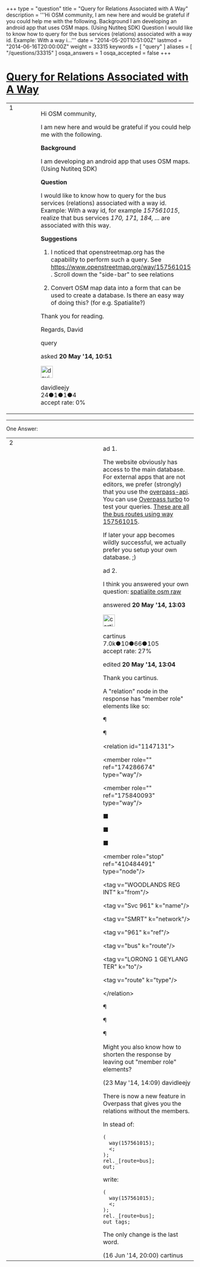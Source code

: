 +++
type = "question"
title = "Query for Relations Associated with A Way"
description = '''Hi OSM community, I am new here and would be grateful if you could help me with the following. Background I am developing an android app that uses OSM maps. (Using Nutiteq SDK) Question I would like to know how to query for the bus services (relations) associated with a way id. Example: With a way i...'''
date = "2014-05-20T10:51:00Z"
lastmod = "2014-06-16T20:00:00Z"
weight = 33315
keywords = [ "query" ]
aliases = [ "/questions/33315" ]
osqa_answers = 1
osqa_accepted = false
+++

<div class="headNormal">

# [Query for Relations Associated with A Way](/questions/33315/query-for-relations-associated-with-a-way)

</div>

<div id="main-body">

<div id="askform">

<table id="question-table" style="width:100%;">
<colgroup>
<col style="width: 50%" />
<col style="width: 50%" />
</colgroup>
<tbody>
<tr>
<td style="width: 30px; vertical-align: top"><div class="vote-buttons">
<span id="post-33315-upvote" class="ajax-command post-vote up" rel="nofollow" title="I like this post (click again to cancel)"> </span>
<div id="post-33315-score" class="post-score" title="current number of votes">
1
</div>
<span id="post-33315-downvote" class="ajax-command post-vote down" rel="nofollow" title="I dont like this post (click again to cancel)"> </span> <span id="favorite-mark" class="ajax-command favorite-mark" rel="nofollow" title="mark/unmark this question as favorite (click again to cancel)"> </span>
<div id="favorite-count" class="favorite-count">
&#10;</div>
</div></td>
<td><div id="item-right">
<div class="question-body">
<p>Hi OSM community,</p>
<p>I am new here and would be grateful if you could help me with the following.</p>
<p><strong>Background</strong></p>
<p>I am developing an android app that uses OSM maps. (Using Nutiteq SDK)</p>
<p><strong>Question</strong></p>
<p>I would like to know how to query for the bus services (relations) associated with a way id.<br />
Example: With a way id, for example <em>157561015</em>, realize that bus services <em>170, 171, 184, ...</em> are associated with this way.</p>
<p><strong>Suggestions</strong></p>
<ol>
<li><p>I noticed that openstreetmap.org has the capability to perform such a query. See <a href="https://www.openstreetmap.org/way/157561015">https://www.openstreetmap.org/way/157561015</a> . Scroll down the "side-bar" to see relations</p></li>
<li><p>Convert OSM map data into a form that can be used to create a database. Is there an easy way of doing this? (for e.g. Spatialite?)</p></li>
</ol>
<p>Thank you for reading.</p>
<p>Regards, David</p>
</div>
<div id="question-tags" class="tags-container tags">
<span class="post-tag tag-link-query" rel="tag" title="see questions tagged &#39;query&#39;">query</span>
</div>
<div id="question-controls" class="post-controls">
&#10;</div>
<div class="post-update-info-container">
<div class="post-update-info post-update-info-user">
<p>asked <strong>20 May '14, 10:51</strong></p>
<img src="https://secure.gravatar.com/avatar/6226e9fe1bfbf1d10a7a17f59a84a659?s=32&amp;d=identicon&amp;r=g" class="gravatar" width="32" height="32" alt="davidleejy&#39;s gravatar image" />
<p><span>davidleejy</span><br />
<span class="score" title="24 reputation points">24</span><span title="1 badges"><span class="badge1">●</span><span class="badgecount">1</span></span><span title="1 badges"><span class="silver">●</span><span class="badgecount">1</span></span><span title="4 badges"><span class="bronze">●</span><span class="badgecount">4</span></span><br />
<span class="accept_rate" title="Rate of the user&#39;s accepted answers">accept rate:</span> <span title="davidleejy has no accepted answers">0%</span> </br></p>
</div>
</div>
<div id="comments-container-33315" class="comments-container">
&#10;</div>
<div id="comment-tools-33315" class="comment-tools">
&#10;</div>
<div class="clear">
&#10;</div>
<div id="comment-33315-form-container" class="comment-form-container">
&#10;</div>
<div class="clear">
&#10;</div>
</div></td>
</tr>
</tbody>
</table>

------------------------------------------------------------------------

<div class="tabBar">

<span id="sort-top"></span>

<div class="headQuestions">

One Answer:

</div>

</div>

<span id="33322"></span>

<div id="answer-container-33322" class="answer">

<table style="width:100%;">
<colgroup>
<col style="width: 50%" />
<col style="width: 50%" />
</colgroup>
<tbody>
<tr>
<td style="width: 30px; vertical-align: top"><div class="vote-buttons">
<span id="post-33322-upvote" class="ajax-command post-vote up" rel="nofollow" title="I like this post (click again to cancel)"> </span>
<div id="post-33322-score" class="post-score" title="current number of votes">
2
</div>
<span id="post-33322-downvote" class="ajax-command post-vote down" rel="nofollow" title="I dont like this post (click again to cancel)"> </span>
</div></td>
<td><div class="item-right">
<div class="answer-body">
<p>ad 1.</p>
<p>The website obviously has access to the main database. For external apps that are not editors, we prefer (strongly) that you use the <a href="https://wiki.openstreetmap.org/wiki/Overpass_API">overpass-api</a>. You can use <a href="https://wiki.openstreetmap.org/wiki/Overpass_turbo">Overpass turbo</a> to test your queries. <a href="http://overpass-turbo.eu/s/3sT">These are all the bus routes using way 157561015</a>.</p>
<p>If later your app becomes wildly successful, we actually prefer you setup your own database. ;)</p>
<p>ad 2.</p>
<p>I think you answered your own question: <a href="https://www.gaia-gis.it/fossil/spatialite-tools/wiki?name=spatialite_osm_raw">spatialite osm raw</a></p>
</div>
<div class="answer-controls post-controls">
&#10;</div>
<div class="post-update-info-container">
<div class="post-update-info post-update-info-user">
<p>answered <strong>20 May '14, 13:03</strong></p>
<img src="https://secure.gravatar.com/avatar/fed945e27bb98de054a867827550812e?s=32&amp;d=identicon&amp;r=g" class="gravatar" width="32" height="32" alt="cartinus&#39;s gravatar image" />
<p><span>cartinus</span><br />
<span class="score" title="7033 reputation points"><span>7.0k</span></span><span title="10 badges"><span class="badge1">●</span><span class="badgecount">10</span></span><span title="66 badges"><span class="silver">●</span><span class="badgecount">66</span></span><span title="105 badges"><span class="bronze">●</span><span class="badgecount">105</span></span><br />
<span class="accept_rate" title="Rate of the user&#39;s accepted answers">accept rate:</span> <span title="cartinus has 35 accepted answers">27%</span></p>
</div>
<div class="post-update-info post-update-info-edited">
<p><span> edited <strong>20 May '14, 13:04</strong> </span></p>
</div>
</div>
<div id="comments-container-33322" class="comments-container">
<span id="33417"></span>
<div id="comment-33417" class="comment">
<div id="post-33417-score" class="comment-score">
&#10;</div>
<div class="comment-text">
<p>Thank you cartinus.</p>
<p>A "relation" node in the response has "member role" elements like so:</p>
<p>¶</p>
<p>¶</p>
<p>&lt;relation id="1147131"&gt;</p>
<p>&lt;member role="" ref="174286674" type="way"/&gt;</p>
<p>&lt;member role="" ref="175840093" type="way"/&gt;</p>
<p>■</p>
<p>■</p>
<p>■</p>
<p>&lt;member role="stop" ref="410484491" type="node"/&gt;</p>
<p>&lt;tag v="WOODLANDS REG INT" k="from"/&gt;</p>
<p>&lt;tag v="Svc 961" k="name"/&gt;</p>
<p>&lt;tag v="SMRT" k="network"/&gt;</p>
<p>&lt;tag v="961" k="ref"/&gt;</p>
<p>&lt;tag v="bus" k="route"/&gt;</p>
<p>&lt;tag v="LORONG 1 GEYLANG TER" k="to"/&gt;</p>
<p>&lt;tag v="route" k="type"/&gt;</p>
<p>&lt;/relation&gt;</p>
<p>¶</p>
<p>¶</p>
<p>¶</p>
<p>Might you also know how to shorten the response by leaving out "member role" elements?</p>
</div>
<div id="comment-33417-info" class="comment-info">
<span class="comment-age">(23 May '14, 14:09)</span> <span class="comment-user userinfo">davidleejy</span>
</div>
</div>
<span id="34012"></span>
<div id="comment-34012" class="comment">
<div id="post-34012-score" class="comment-score">
&#10;</div>
<div class="comment-text">
<p>There is now a new feature in Overpass that gives you the relations without the members.</p>
<p>In stead of:</p>
<pre><code>(
  way(157561015);
  &lt;;
);
rel._[route=bus];
out;</code></pre>
<p>write:</p>
<pre><code>(
  way(157561015);
  &lt;;
);
rel._[route=bus];
out tags;</code></pre>
<p>The only change is the last word.</p>
</div>
<div id="comment-34012-info" class="comment-info">
<span class="comment-age">(16 Jun '14, 20:00)</span> <span class="comment-user userinfo">cartinus</span>
</div>
</div>
</div>
<div id="comment-tools-33322" class="comment-tools">
&#10;</div>
<div class="clear">
&#10;</div>
<div id="comment-33322-form-container" class="comment-form-container">
&#10;</div>
<div class="clear">
&#10;</div>
</div></td>
</tr>
</tbody>
</table>

</div>

<div class="paginator-container-left">

</div>

</div>

</div>

